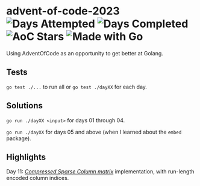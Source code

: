 # advent-of-code-2023 ![Days Attempted](https://img.shields.io/badge/Days%20Attempted-18-brightgreen) ![Days Completed](https://img.shields.io/badge/Days%20Completed-13-brightgreen) ![AoC Stars](https://img.shields.io/badge/%E2%AD%90-31-brightgreen) ![Made with Go](https://img.shields.io/badge/Made%20with-Go-%2300ADD8)

Using AdventOfCode as an opportunity to get better at Golang.

## Tests

`go test ./...` to run all or `go test ./dayXX` for each day.

## Solutions

`go run ./dayXX <input>` for days 01 through 04.

`go run ./dayXX` for days 05 and above (when I learned about the `embed` package).

## Highlights

Day 11: _[Compressed Sparse Column matrix](https://en.wikipedia.org/wiki/Sparse_matrix)_ implementation, with run-length encoded column indices.
